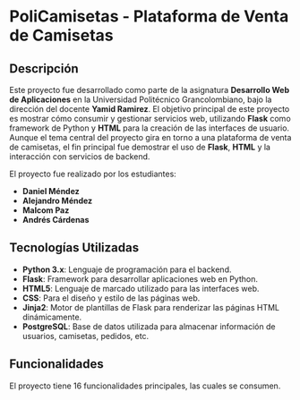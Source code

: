 # PoliCamisetas - Plataforma de Venta de Camisetas

## Descripción

Este proyecto fue desarrollado como parte de la asignatura **Desarrollo Web de Aplicaciones** en la Universidad Politécnico Grancolombiano, bajo la dirección del docente **Yamid Ramirez**. El objetivo principal de este proyecto es mostrar cómo consumir y gestionar servicios web, utilizando **Flask** como framework de Python y **HTML** para la creación de las interfaces de usuario. Aunque el tema central del proyecto gira en torno a una plataforma de venta de camisetas, el fin principal fue demostrar el uso de **Flask**, **HTML** y la interacción con servicios de backend.

El proyecto fue realizado por los estudiantes:

- **Daniel Méndez**
- **Alejandro Méndez**
- **Malcom Paz**
- **Andrés Cárdenas**

## Tecnologías Utilizadas

- **Python 3.x**: Lenguaje de programación para el backend.
- **Flask**: Framework para desarrollar aplicaciones web en Python.
- **HTML5**: Lenguaje de marcado utilizado para las interfaces web.
- **CSS**: Para el diseño y estilo de las páginas web.
- **Jinja2**: Motor de plantillas de Flask para renderizar las páginas HTML dinámicamente.
- **PostgreSQL**: Base de datos utilizada para almacenar información de usuarios, camisetas, pedidos, etc.

## Funcionalidades

El proyecto tiene 16 funcionalidades principales, las cuales se consumen.


